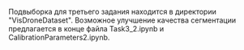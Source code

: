 Подвыборка для третьего задания находится в директории "VisDroneDataset".
Возможное улучшение качества сегментации предлагается в конце файла Task3_2.ipynb и CalibrationParameters2.ipynb.
